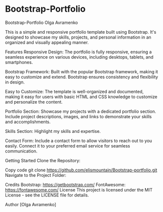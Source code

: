 # Bootstrap-Portfolio
Bootstrap-Portfolio Olga Avramenko

This is a simple and responsive portfolio template built using Bootstrap. It's designed to showcase my skills, projects, and personal information in an organized and visually appealing manner.

Features
Responsive Design: The portfolio is fully responsive, ensuring a seamless experience on various devices, including desktops, tablets, and smartphones.

Bootstrap Framework: Built with the popular Bootstrap framework, making it easy to customize and extend. Bootstrap ensures consistency and flexibility in design.

Easy to Customize: The template is well-organized and documented, making it easy for users with basic HTML and CSS knowledge to customize and personalize the content.

Portfolio Section: Showcase my projects with a dedicated portfolio section. Include project descriptions, images, and links to demonstrate your skills and accomplishments.

Skills Section: Highlight my skills and expertise. 

Contact Form: Include a contact form to allow visitors to reach out to you easily. Connect it to your preferred email service for seamless communication.

Getting Started
Clone the Repository:

Copy code
git clone https://github.com/elismountain/Bootstrap-portfolio.git
Navigate to the Project Folder:


Credits
Bootstrap: https://getbootstrap.com/
FontAwesome: https://fontawesome.com/
License
This project is licensed under the MIT License - see the LICENSE file for details.

Author
[Olga Avramenko]

